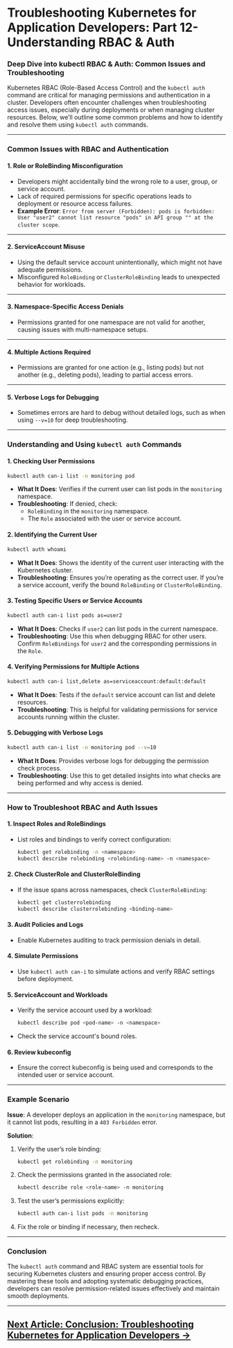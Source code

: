 # Troubleshooting Kubernetes for Application Developers: Part 12- Understanding RBAC & Auth

### Deep Dive into kubectl RBAC & Auth: Common Issues and Troubleshooting

Kubernetes RBAC (Role-Based Access Control) and the `kubectl auth` command are critical for managing permissions and authentication in a cluster. Developers often encounter challenges when troubleshooting access issues, especially during deployments or when managing cluster resources. Below, we’ll outline some common problems and how to identify and resolve them using `kubectl auth` commands.

---

### Common Issues with RBAC and Authentication

#### 1. **Role or RoleBinding Misconfiguration**
   - Developers might accidentally bind the wrong role to a user, group, or service account.
   - Lack of required permissions for specific operations leads to deployment or resource access failures.
   - **Example Error**: `Error from server (Forbidden): pods is forbidden: User "user2" cannot list resource "pods" in API group "" at the cluster scope`.

---

#### 2. **ServiceAccount Misuse**
   - Using the default service account unintentionally, which might not have adequate permissions.
   - Misconfigured `RoleBinding` or `ClusterRoleBinding` leads to unexpected behavior for workloads.

---

#### 3. **Namespace-Specific Access Denials**
   - Permissions granted for one namespace are not valid for another, causing issues with multi-namespace setups.

---

#### 4. **Multiple Actions Required**
   - Permissions are granted for one action (e.g., listing pods) but not another (e.g., deleting pods), leading to partial access errors.

---

#### 5. **Verbose Logs for Debugging**
   - Sometimes errors are hard to debug without detailed logs, such as when using `--v=10` for deep troubleshooting.

---

### Understanding and Using `kubectl auth` Commands

#### **1. Checking User Permissions**
   ```bash
   kubectl auth can-i list -n monitoring pod
   ```
   - **What It Does**: Verifies if the current user can list pods in the `monitoring` namespace.
   - **Troubleshooting**: If denied, check:
     - `RoleBinding` in the `monitoring` namespace.
     - The `Role` associated with the user or service account.

#### **2. Identifying the Current User**
   ```bash
   kubectl auth whoami
   ```
   - **What It Does**: Shows the identity of the current user interacting with the Kubernetes cluster.
   - **Troubleshooting**: Ensures you’re operating as the correct user. If you’re a service account, verify the bound `RoleBinding` or `ClusterRoleBinding`.

#### **3. Testing Specific Users or Service Accounts**
   ```bash
   kubectl auth can-i list pods as=user2
   ```
   - **What It Does**: Checks if `user2` can list pods in the current namespace.
   - **Troubleshooting**: Use this when debugging RBAC for other users. Confirm `RoleBindings` for `user2` and the corresponding permissions in the `Role`.

#### **4. Verifying Permissions for Multiple Actions**
   ```bash
   kubectl auth can-i list,delete as=serviceaccount:default:default
   ```
   - **What It Does**: Tests if the `default` service account can list and delete resources.
   - **Troubleshooting**: This is helpful for validating permissions for service accounts running within the cluster.

#### **5. Debugging with Verbose Logs**
   ```bash
   kubectl auth can-i list -n monitoring pod --v=10
   ```
   - **What It Does**: Provides verbose logs for debugging the permission check process.
   - **Troubleshooting**: Use this to get detailed insights into what checks are being performed and why access is denied.

---

### How to Troubleshoot RBAC and Auth Issues

#### 1. **Inspect Roles and RoleBindings**
   - List roles and bindings to verify correct configuration:
     ```bash
     kubectl get rolebinding -n <namespace>
     kubectl describe rolebinding <rolebinding-name> -n <namespace>
     ```

#### 2. **Check ClusterRole and ClusterRoleBinding**
   - If the issue spans across namespaces, check `ClusterRoleBinding`:
     ```bash
     kubectl get clusterrolebinding
     kubectl describe clusterrolebinding <binding-name>
     ```

#### 3. **Audit Policies and Logs**
   - Enable Kubernetes auditing to track permission denials in detail.

#### 4. **Simulate Permissions**
   - Use `kubectl auth can-i` to simulate actions and verify RBAC settings before deployment.

#### 5. **ServiceAccount and Workloads**
   - Verify the service account used by a workload:
     ```bash
     kubectl describe pod <pod-name> -n <namespace>
     ```
   - Check the service account's bound roles.

#### 6. **Review kubeconfig**
   - Ensure the correct kubeconfig is being used and corresponds to the intended user or service account.

---

### Example Scenario

**Issue**:
A developer deploys an application in the `monitoring` namespace, but it cannot list pods, resulting in a `403 Forbidden` error.

**Solution**:
1. Verify the user’s role binding:
   ```bash
   kubectl get rolebinding -n monitoring
   ```
2. Check the permissions granted in the associated role:
   ```bash
   kubectl describe role <role-name> -n monitoring
   ```
3. Test the user’s permissions explicitly:
   ```bash
   kubectl auth can-i list pods -n monitoring
   ```
4. Fix the role or binding if necessary, then recheck.

---

### Conclusion

The `kubectl auth` command and RBAC system are essential tools for securing Kubernetes clusters and ensuring proper access control. By mastering these tools and adopting systematic debugging practices, developers can resolve permission-related issues effectively and maintain smooth deployments.

---
[Next Article: Conclusion: Troubleshooting Kubernetes for Application Developers  →](./conclusion.md)
---
